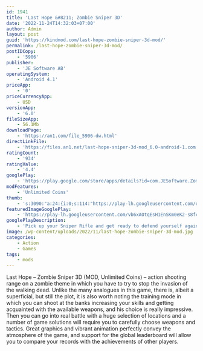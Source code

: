 ```yaml
---
id: 1941
title: 'Last Hope &#8211; Zombie Sniper 3D'
date: '2022-11-24T14:32:03+07:00'
author: Admin
layout: post
guid: 'https://kindmod.com/last-hope-zombie-sniper-3d-mod/'
permalink: /last-hope-zombie-sniper-3d-mod/
postIDCopy:
    - '5906'
publisher:
    - 'JE Software AB'
operatingSystem:
    - 'Android 4.1'
priceApp:
    - '0'
priceCurrencyApp:
    - USD
versionApp:
    - '6.0'
fileSizeApp:
    - 56.1Mb
downloadPage:
    - 'https://an1.com/file_5906-dw.html'
directLinkFile:
    - 'https://files.an1.net/last-hope-sniper-3d-mod_6.0-android-1.com.apk'
ratingCount:
    - '934'
ratingValue:
    - '4.4'
googlePlay:
    - 'https://play.google.com/store/apps/details?id=com.JESoftware.ZombieDefence'
modFeatures:
    - 'Unlimited Coins'
thumb:
    - 's:3090:"a:24:{i:0;s:114:"https://play-lh.googleusercontent.com/q5UeUHYLenPJNtSs7GAtfGVuFh3Y5nKfLz9IUCAsOy-0zD2rNLmo9N1jtpPEE7CdiQ=w526-h296";i:1;s:116:"https://play-lh.googleusercontent.com/9EKR7I89M4H4upL3gm6BNVCmCbVX2lq8ZTtury0IGMs4sYdnCcMBC0REiZlO7ZONptF7=w526-h296";i:2;s:115:"https://play-lh.googleusercontent.com/HFb8cGK1tpVxxbzqMbqes3GipHN2kjZJbtMNli8ECqG4UgACTRW6PO1OA8FTjdKdPYI=w526-h296";i:3;s:115:"https://play-lh.googleusercontent.com/dcyGEExSPPaPKYuod9OgHicGGYiGZDE1ggLTDC-PPc5Edpwx60AHf0BGA0mrTmKmZbY=w526-h296";i:4;s:115:"https://play-lh.googleusercontent.com/rJpmhXmvFt3XXAkzJcsj9MAZvskh-uOR_HKfBjdvXeYIjW_Dw8PmHoNJa3Z3msz5SeU=w526-h296";i:5;s:115:"https://play-lh.googleusercontent.com/y6vSYOOcph8PJqe01A2eXhiLsnFU0yg3Pnnhdz-7xiDgZjx-ynf75vC0JNUrxA6-DpE=w526-h296";i:6;s:114:"https://play-lh.googleusercontent.com/el0ywXIPs3xZamv4cL69Hcartin73-_juBAUO1tpp06DkztlYOCooJ5q1DSPK3ATuw=w526-h296";i:7;s:115:"https://play-lh.googleusercontent.com/4SbdJA-RqpdfL3jIr1ygdgm6DE9t3Lndy4DlCzXSXJz3gs1-wPRACAyvH9reHBB79sE=w526-h296";i:8;s:115:"https://play-lh.googleusercontent.com/RWLi1NcClv2aJDWNpSxSeA_fI7xyRjlLRMNV5EtxRmq7aINf2Mqor0kE55s45LllQr8=w526-h296";i:9;s:116:"https://play-lh.googleusercontent.com/Yw5DWPVM-gdSoxRzwBbZycQ6VeBWMeI7Chn4Jod4RAZnE6j6Qs6_yxqBHjer0OruQq5x=w526-h296";i:10;s:114:"https://play-lh.googleusercontent.com/C7DVUsoI2KX1ycyRULkriPb_ogXZCSlNh3mfIX9p-5Bweyx5zBenbZTAxIZY9lfw-Q=w526-h296";i:11;s:114:"https://play-lh.googleusercontent.com/zTRR6hw4MuikYMcTfw96jJA_RetSoOKucOfxvnuCLCN99uedXvtE7LvYH8bxpiZ0rw=w526-h296";i:12;s:115:"https://play-lh.googleusercontent.com/b59sVpU_izc6nMbWX2m4iTrfPdG3mNYLCzFf2zTeHYI3up1yIrvr0JaK9lrQxIPP0ck=w526-h296";i:13;s:115:"https://play-lh.googleusercontent.com/JU7sMMLH3TZ-NxcdgviIIPyEzFu0bSV9d80umdEHiG7yxpRTfLw31L_A46Ws5A9sf7o=w526-h296";i:14;s:115:"https://play-lh.googleusercontent.com/iymP-nSO6P5s7ylZmUR3AnApqElmfrE2xnxlcrfEp_h2GlqqBCI4flKYOl0aL09nxk8=w526-h296";i:15;s:115:"https://play-lh.googleusercontent.com/1214iNmbyNXhFWk_ltwscnybQBLbjnLBYHs51_fkO_X8zo6rx31ZYdmIPpBXdh2_nbo=w526-h296";i:16;s:115:"https://play-lh.googleusercontent.com/PHTkrk9yMMHi2Y6OWwPqBss3fNQT38gQvqVm6IUuqYPjyWQSghRH8AutyxlKE-pjkH8=w526-h296";i:17;s:116:"https://play-lh.googleusercontent.com/CV3CO6uabEudvjad-LKETN5q_hKTYDRlUZ0hLnxvv-njvvY6-HZPE4IL1Fhe-zy9si89=w526-h296";i:18;s:115:"https://play-lh.googleusercontent.com/kpDdwkUp8Mnj0gLV76dxV_ZYQVCSOxDT_2Pk8fIQeGjF1IT17tGDK2ku1JuQB_NXO-8=w526-h296";i:19;s:115:"https://play-lh.googleusercontent.com/Y1OQC21TzAS2KynsX6IDqvH6EVbv2lh6I1f82hhIdbBSkLClbI9vtE4O3hSLoEti7qs=w526-h296";i:20;s:114:"https://play-lh.googleusercontent.com/kR0_PRwgRUhzgTVVReTTlCQ6byDtrq49YoJRja-05FFcewQ2ELnrkiMlUDmP4xHpwg=w526-h296";i:21;s:115:"https://play-lh.googleusercontent.com/wir9eXQil7PxsSeUMA7LwQoeQ6BPIIKBhtDSYRU6xpEcBKQvSs3yz-sMLtuFhBW75eQ=w526-h296";i:22;s:115:"https://play-lh.googleusercontent.com/NWS6ekjzs22THeFR6RKXntGS4vaKyemyDvQJ1Q9XdE_awj2Ha_jfJR23ELZqKWezA9w=w526-h296";i:23;s:114:"https://play-lh.googleusercontent.com/xq0Yh04agfsDi7CwpLEahj2h2gLShVkiNF51Krb_AUyqNuGWM_cleDkm214oOPIRdg=w526-h296";}";'
featuredImageGooglePlay:
    - 'https://play-lh.googleusercontent.com/vb6xAOtqEsH1EnSKm0eK2-s8fcBlBWLRE0leUQVX2Yu2MmYBlA61LIBxdH8hc5bD9RvY'
googlePlayDescription:
    - 'Pick up your Sniper Rifle and get ready to defend yourself against incoming dead Zombies! As you progress through the wasteland, your inner abilities will unlock...Last Hope is an arcade Zombie Sniper 3D Shooter placed in the desert. The story takes you on a journey through a changed world, exploring soccer fields in the desert, sad wilderness, small villages and infected canyons.It’s all about surviving the dead zombies as much as earning highscores and reaching new experience levels. You’ll need to find out which combinations of Skills and Items work best in order to survive and climb the ranks to become the best Sniper in Last Hope. It’s easy to learn but hard to master!.'
image: /wp-content/uploads/2022/11/last-hope-zombie-sniper-3d-mod.jpg
categories:
    - Action
    - Games
tags:
    - mods
---
```


Last Hope – Zombie Sniper 3D (MOD, Unlimited Coins) – action shooting range on a zombie theme in which you have to try to stop the invasion of the walking dead. Unlike the many analogues in this game, there is, albeit a superficial, but still the plot, it is also worth noting the training mode in which you can shoot at the banks increasing your skills and getting acquainted with the available weapons, and his choice is really impressive. Then you can go into real battle with a huge selection of locations and a number of game solutions will require you to carefully choose weapons and tactics. Great graphics and vibrant animation perfectly convey the atmosphere of the game, and support for the global leaderboard will allow you to compare your records with the achievements of other players.